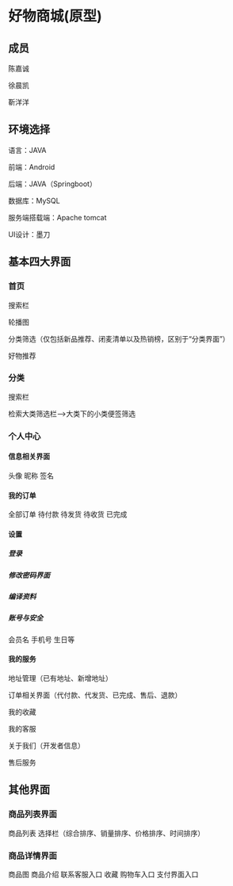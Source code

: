 # 好物商城(原型)

## 成员

陈嘉诚

徐晨凯

靳洋洋

## 环境选择

语言：JAVA

前端：Android

后端：JAVA（Springboot）

数据库：MySQL

服务端搭载端：Apache tomcat

UI设计：墨刀



## 基本四大界面

### 首页

搜索栏  

轮播图  

分类筛选（仅包括新品推荐、闭麦清单以及热销榜，区别于“分类界面”）

好物推荐   



### 分类

搜索栏

检索大类筛选栏——>大类下的小类便签筛选 





### 个人中心

#### 信息相关界面

头像  昵称  签名

#### 我的订单

全部订单  待付款  待发货  待收货  已完成 

#### 设置

##### 登录

##### 修改密码界面

##### 编译资料

##### 账号与安全

会员名 手机号 生日等

#### 我的服务

地址管理（已有地址、新增地址）

订单相关界面（代付款、代发货、已完成、售后、退款）

我的收藏

我的客服

关于我们（开发者信息）

售后服务





## 其他界面

### 商品列表界面

商品列表 选择栏（综合排序、销量排序、价格排序、时间排序）

### 商品详情界面

商品图  商品介绍 联系客服入口  收藏  购物车入口  支付界面入口 




